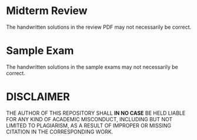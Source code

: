 # Midterm Review
The handwritten solutions in the review PDF may not necessarily be correct.
# Sample Exam
The handwritten solutions in the sample exams may not necessarily be correct.
# DISCLAIMER
THE AUTHOR OF THIS REPOSITORY SHALL **IN NO CASE** BE HELD LIABLE FOR ANY KIND OF ACADEMIC MISCONDUCT, INCLUDING BUT NOT LIMITED TO PLAGIARISM, AS A RESULT OF IMPROPER OR MISSING CITATION IN THE CORRESPONDING WORK.
